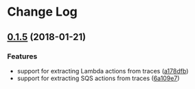 # Change Log

<a name="0.1.5"></a>
## [0.1.5](https://github.com/functionalone/aws-least-privilege/compare/v0.1.4...v0.1.5) (2018-01-21)


### Features

* support for extracting Lambda actions from traces ([a178dfb](https://github.com/functionalone/aws-least-privilege/commit/a178dfb))
* support for extracting SQS actions from traces ([6a109e7](https://github.com/functionalone/aws-least-privilege/commit/6a109e7))
